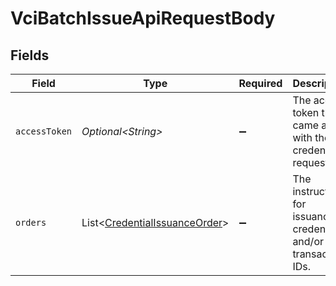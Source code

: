 # VciBatchIssueApiRequestBody


## Fields

| Field                                                                                | Type                                                                                 | Required                                                                             | Description                                                                          |
| ------------------------------------------------------------------------------------ | ------------------------------------------------------------------------------------ | ------------------------------------------------------------------------------------ | ------------------------------------------------------------------------------------ |
| `accessToken`                                                                        | *Optional\<String>*                                                                  | :heavy_minus_sign:                                                                   | The access token that came along with the credential request.                        |
| `orders`                                                                             | List\<[CredentialIssuanceOrder](../../models/components/CredentialIssuanceOrder.md)> | :heavy_minus_sign:                                                                   | The instructions for issuance of credentials and/or transaction IDs.                 |